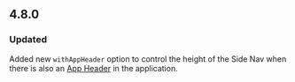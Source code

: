 ## 4.8.0

### Updated

Added new `withAppHeader` option to control the height of the Side Nav when there is also an [App Header](/components/app-header) in the application.